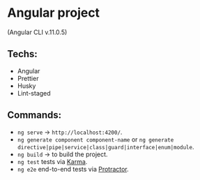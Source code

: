 # Angular project
(Angular CLI v.11.0.5)

## Techs:
- Angular
- Prettier
- Husky
- Lint-staged

## Commands:

- `ng serve` -> `http://localhost:4200/`.
- `ng generate component component-name` or `ng generate directive|pipe|service|class|guard|interface|enum|module`.
- `ng build` -> to build the project.
- `ng test` tests via [Karma](https://karma-runner.github.io).
- `ng e2e` end-to-end tests via [Protractor](http://www.protractortest.org/).
